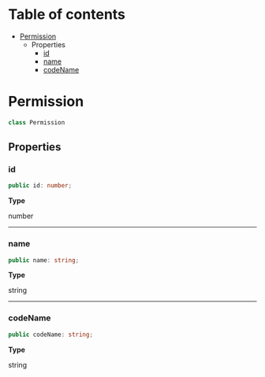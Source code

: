 # Table of contents

* [Permission][ClassDeclaration-3]
    * Properties
        * [id][PropertyDeclaration-7]
        * [name][PropertyDeclaration-8]
        * [codeName][PropertyDeclaration-9]

# Permission

```typescript
class Permission
```
## Properties

### id

```typescript
public id: number;
```

**Type**

number

----------

### name

```typescript
public name: string;
```

**Type**

string

----------

### codeName

```typescript
public codeName: string;
```

**Type**

string

[ClassDeclaration-3]: permission.md#permission
[PropertyDeclaration-7]: permission.md#id
[PropertyDeclaration-8]: permission.md#name
[PropertyDeclaration-9]: permission.md#codename